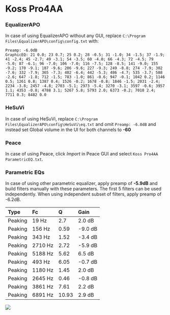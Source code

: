 # Koss Pro4AA

### EqualizerAPO
In case of using EqualizerAPO without any GUI, replace `C:\Program Files\EqualizerAPO\config\config.txt`
with:
```
Preamp: -6.0dB
GraphicEQ: 21 0.0; 23 0.7; 25 0.2; 28 -0.5; 31 -1.0; 34 -1.5; 37 -1.9; 41 -2.4; 45 -2.7; 49 -3.1; 54 -3.5; 60 -4.0; 66 -4.3; 72 -4.5; 79 -5.0; 87 -6.1; 96 -7.0; 106 -7.0; 116 -7.5; 128 -8.5; 141 -9.0; 155 -9.2; 170 -9.1; 187 -9.6; 206 -9.6; 227 -9.3; 249 -8.8; 274 -7.9; 302 -7.6; 332 -7.9; 365 -7.3; 402 -6.4; 442 -5.3; 486 -4.7; 535 -3.7; 588 -2.6; 647 -1.8; 712 -1.5; 783 -1.0; 861 -0.6; 947 -0.1; 1042 0.2; 1146 0.5; 1261 0.8; 1387 0.4; 1526 -0.2; 1678 -0.8; 1846 -1.5; 2031 -2.4; 2234 -3.8; 2457 -4.8; 2703 -5.1; 2973 -5.4; 3270 -3.1; 3597 -0.6; 3957 1.1; 4353 -0.8; 4788 3.1; 5267 5.8; 5793 2.0; 6373 -0.2; 7010 2.4; 7711 0.3; 8482 0.0
```

### HeSuVi
In case of using HeSuVi, replace `C:\Program Files\EqualizerAPO\config\HeSuVi\eq.txt` and omit `Preamp:
-6.0dB` and instead set Global volume in the UI for both channels to **-60**

### Peace
In case of using Peace, click *Import* in Peace GUI and select `Koss Pro4AA ParametricEQ.txt`.

### Parametric EQs
In case of using other parametric equalizer, apply preamp of **-5.9dB** and build filters manually
with these parameters. The first 5 filters can be used independently.
When using independent subset of filters, apply preamp of -6.2dB.

| Type    | Fc      |     Q | Gain    |
|:--------|:--------|:------|:--------|
| Peaking | 19 Hz   |  2.7  | 2.0 dB  |
| Peaking | 156 Hz  |  0.59 | -9.0 dB |
| Peaking | 343 Hz  |  1.52 | -3.4 dB |
| Peaking | 2710 Hz |  2.72 | -5.9 dB |
| Peaking | 5188 Hz |  5.62 | 6.5 dB  |
| Peaking | 493 Hz  |  6.05 | -0.7 dB |
| Peaking | 1180 Hz |  1.45 | 2.0 dB  |
| Peaking | 2645 Hz |  0.46 | -0.8 dB |
| Peaking | 3861 Hz |  7.61 | 2.2 dB  |
| Peaking | 6891 Hz | 10.93 | 2.9 dB  |

![](https://raw.githubusercontent.com/jaakkopasanen/AutoEq/master/results/innerfidelity/sbaf-serious/Koss%20Pro4AA/Koss%20Pro4AA.png)